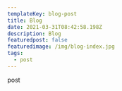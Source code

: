 ```yaml
---
templateKey: blog-post
title: Blog
date: 2021-03-31T08:42:58.198Z
description: Blog
featuredpost: false
featuredimage: /img/blog-index.jpg
tags:
  - post
---
```

post